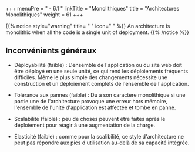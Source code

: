 +++
menuPre = " - 6.1 "
linkTitle = "Monolithiques"
title = "Architectures Monolithiques"
weight = 61
+++

{{% notice style="warning" title= " " icon=" " %}}
An architecture is monolithic when all the code is a single unit of deployment.
{{% /notice %}}

## Inconvénients généraux

- Déployabilité (faible) : L'ensemble de l'application ou du site web doit être déployé en une seule unité, ce qui rend les déploiements fréquents difficiles. Même le plus simple des changements nécessite une construction et un déploiement complets de l'ensemble de l'application.

- Tolérance aux pannes (faible) : Du à son caractère monolithique si une partie une de l'architecture provoque une erreur hors mémoire, l'ensemble de l'unité d'application est affectée et tombe en panne.

- Scalabilité (faible) : peu de choses peuvent être faites après le déploiement pour réagir à une augmentation de la charge.

- Élasticité (faible) : comme pour la scalibilité, ce style d'architecture ne peut pas répondre aux pics d'utilisation au-delà de sa capacité intégrée.
